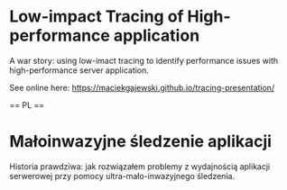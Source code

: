 # Low-impact Tracing of High-performance application

A war story: using low-imact tracing to identify performance issues with high-performance server application.

See online here: https://maciekgajewski.github.io/tracing-presentation/


== PL ==

# Małoinwazyjne śledzenie aplikacji

Historia prawdziwa: jak rozwiązałem problemy z wydajnością aplikacji serwerowej przy pomocy ultra-mało-inwazyjnego śledzenia.
